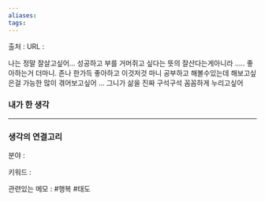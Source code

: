 ```yaml
---
aliases: 
tags:
---
```

출처 : 
URL : 

나는 정말 잘살고싶어... 성공하고 부를 거머쥐고 싶다는 뜻의 잘산다는게아니라 ..... 좋아하는거 더마니. 존나 한가득 좋아하고 이것저것 마니 공부하고 해볼수있는데 해보고싶은걸 가능한 많이 겪어보고싶어 ... 그니가 삶을 진짜 구석구석 꼼꼼하게 누리고싶어

### 내가 한 생각

---
### 생각의 연결고리
분야 : 

키워드 : 


관련있는 메모 : #행복 #태도
